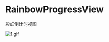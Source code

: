 # RainbowProgressView
彩虹倒计时视图

![1.gif](http://7xqeui.com1.z0.glb.clouddn.com/2016-10-08%2016_51_15.gif)
